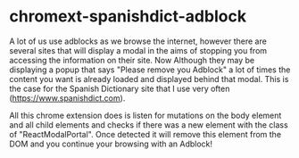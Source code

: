 # chromext-spanishdict-adblock

A lot of us use adblocks as we browse the internet, however there are several sites that will display a modal in the aims of stopping you from accessing the information on their site. Now Although they may be displaying a popup that says "Please remove you Adblock" a lot of times the content you want is already loaded and displayed behind that modal. This is the case for the Spanish Dictionary site that I use very often (https://www.spanishdict.com). 

All this chrome extension does is listen for mutations on the body element and all child elements and checks if there was a new element with the class of "ReactModalPortal". Once detected it will remove this element from the DOM and you continue your browsing with an Adblock!
